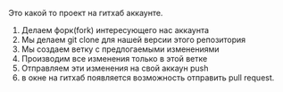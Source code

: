 Это какой то проект на гитхаб аккаунте.


1. Делаем форк(fork) интересующего нас аккаунта
2. Мы делаем git clone для нашей версии этого репозитория
3. Мы создаем ветку с предлогаемыми изменениями 
4. Производим все изменения только в этой ветке
5. Отправляем эти изменения на свой аккаун push
6. в окне на гитхаб появляется возможность отправить pull request.
